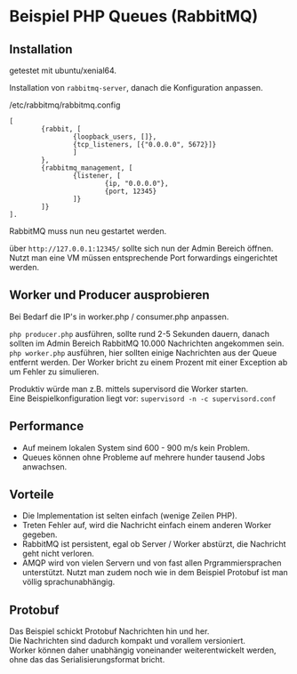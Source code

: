 # Beispiel PHP Queues (RabbitMQ)

## Installation

getestet mit ubuntu/xenial64.

Installation von `rabbitmq-server`, danach die Konfiguration anpassen.  

/etc/rabbitmq/rabbitmq.config

```
[
        {rabbit, [
                {loopback_users, []},
                {tcp_listeners, [{"0.0.0.0", 5672}]}
                ]
        },
        {rabbitmq_management, [
                {listener, [
                        {ip, "0.0.0.0"},
                        {port, 12345}
                ]}
        ]}
].
```

RabbitMQ muss nun neu gestartet werden.

über `http://127.0.0.1:12345/` sollte sich nun der Admin Bereich öffnen.  
Nutzt man eine VM müssen entsprechende Port forwardings eingerichtet werden.  

## Worker und Producer ausprobieren

Bei Bedarf die IP's in worker.php / consumer.php anpassen.

`php producer.php` ausführen, sollte rund 2-5 Sekunden dauern, danach sollten im Admin Bereich RabbitMQ 10.000 Nachrichten angekommen sein.  
`php worker.php` ausführen, hier sollten einige Nachrichten aus der Queue entfernt werden. Der Worker bricht zu einem Prozent mit einer Exception ab um Fehler zu simulieren.

Produktiv würde man z.B. mittels supervisord die Worker starten.  
Eine Beispielkonfiguration liegt vor: `supervisord -n -c supervisord.conf`

## Performance
- Auf meinem lokalen System sind 600 - 900 m/s kein Problem.
- Queues können ohne Probleme auf mehrere hunder tausend Jobs anwachsen.

## Vorteile
- Die Implementation ist selten einfach (wenige Zeilen PHP).
- Treten Fehler auf, wird die Nachricht einfach einem anderen Worker gegeben.
- RabbitMQ ist persistent, egal ob Server / Worker abstürzt, die Nachricht geht nicht verloren.
- AMQP wird von vielen Servern und von fast allen Prgrammiersprachen unterstützt. Nutzt man zudem noch wie in dem Beispiel Protobuf ist man völlig sprachunabhängig.

## Protobuf
Das Beispiel schickt Protobuf Nachrichten hin und her.  
Die Nachrichten sind dadurch kompakt und vorallem versioniert.  
Worker können daher unabhängig voneinander weiterentwickelt werden, ohne das das Serialisierungsformat bricht.  
